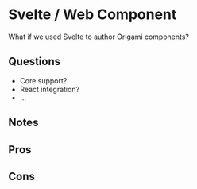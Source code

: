 # Svelte / Web Component

What if we used Svelte to author Origami components?

## Questions

- Core support?
- React integration?
- ...

## Notes

## Pros

## Cons
